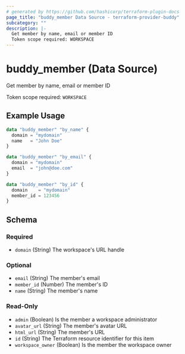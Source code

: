```yaml
---
# generated by https://github.com/hashicorp/terraform-plugin-docs
page_title: "buddy_member Data Source - terraform-provider-buddy"
subcategory: ""
description: |-
  Get member by name, email or member ID
  Token scope required: WORKSPACE
---
```


# buddy_member (Data Source)

Get member by name, email or member ID

Token scope required: `WORKSPACE`

## Example Usage

```terraform
data "buddy_member" "by_name" {
  domain = "mydomain"
  name   = "John Doe"
}

data "buddy_member" "by_email" {
  domain = "mydomain"
  email  = "john@doe.com"
}

data "buddy_member" "by_id" {
  domain    = "mydomain"
  member_id = 123456
}
```

<!-- schema generated by tfplugindocs -->
## Schema

### Required

- `domain` (String) The workspace's URL handle

### Optional

- `email` (String) The member's email
- `member_id` (Number) The member's ID
- `name` (String) The member's name

### Read-Only

- `admin` (Boolean) Is the member a workspace administrator
- `avatar_url` (String) The member's avatar URL
- `html_url` (String) The member's URL
- `id` (String) The Terraform resource identifier for this item
- `workspace_owner` (Boolean) Is the member the workspace owner


